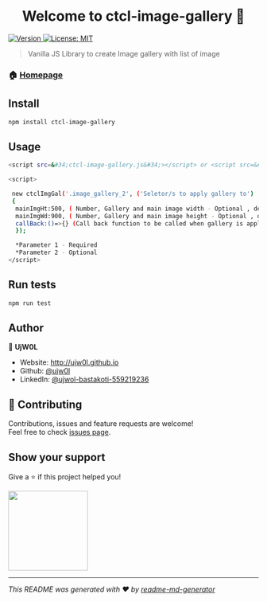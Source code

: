 <h1 align="center">Welcome to ctcl-image-gallery 👋</h1>
<p>
  <a href="https://www.npmjs.com/package/ctcl-image-gallery" target="_blank">
    <img alt="Version" src="https://img.shields.io/npm/v/ctcl-image-gallery.svg">
  </a>
  <a href="#" target="_blank">
    <img alt="License: MIT" src="https://img.shields.io/badge/License-MIT-yellow.svg" />
  </a>
</p>

> Vanilla JS Library to create Image gallery with list of image

### 🏠 [Homepage](https://github.com/ujw0l/ctcl-image-gallery-js)

## Install

```sh
npm install ctcl-image-gallery
```

## Usage

```sh
<script src=&#34;ctcl-image-gallery.js&#34;></script> or <script src=&#34;ctcl-image-gallery.min.js&#34;></script>

<script>

 new ctclImgGal('.image_gallery_2', ('Seletor/s to apply gallery to')
 {
  mainImgHt:500, ( Number, Gallery and main image width - Optional , default : Element width )
  mainImgWd:900, ( Number, Gallery and main image height - Optional , default : Element Height )
  callBack:()=>{} (Call back function to be called when gallery is applied- Optional )
  });

  *Parameter 1 - Required
  *Parameter 2 - Optional
</script>
```

## Run tests

```sh
npm run test
```

## Author

👤 **UjW0L**

* Website: http://ujw0l.github.io
* Github: [@ujw0l](https://github.com/ujw0l)
* LinkedIn: [@ujwol-bastakoti-559219236](https://linkedin.com/in/ujwol-bastakoti-559219236)

## 🤝 Contributing

Contributions, issues and feature requests are welcome!<br />Feel free to check [issues page](https://github.com/ujw0l/ctcl-image-gallery-js/issues). 

## Show your support

Give a ⭐️ if this project helped you!

<a href="https://www.patreon.com/ujw0l">
  <img src="https://c5.patreon.com/external/logo/become_a_patron_button@2x.png" width="160">
</a>

***
_This README was generated with ❤️ by [readme-md-generator](https://github.com/kefranabg/readme-md-generator)_
